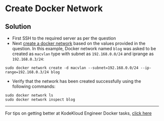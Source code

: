 # Create Docker Network
## Solution
* First SSH to the required server as per the question
* Next [create a docker network](https://docs.docker.com/engine/reference/commandline/network_create/) based on the values provided in the question. In this example, Docker network named `blog` was asked to be created as `macvlan` type with subnet as `192.168.0.0/24` and iprange as `192.168.0.3/24`:
```
sudo docker network create -d macvlan --subnet=192.168.0.0/24 --ip-range=192.168.0.3/24 blog
```
* Verify that the network has been created successfully using the following commands:
```
sudo docker network ls
sudo docker network inspect blog
```
---
For tips on getting better at KodeKloud Engineer Docker tasks, [click here](./README.md)